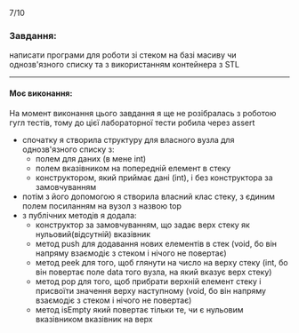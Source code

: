 7/10
### Завдання:
написати програми для роботи зі стеком на базі масиву чи однозв'язного списку  та з використанням контейнера <stack>  з STL

---

#### Моє виконання:

На момент виконання цього завдання я ще не розібралась з роботою гугл тестів, тому до цієї лабораторної тести робила через assert

- спочатку я створила структуру для власного вузла для однозв'язного списку з:
  - полем для даних (в мене int)
  - полем вказівником на попередній елемент в стеку
  - конструктором, який приймає дані (int), і без конструктора за замовчуванням
- потім з його допомогою я створила власний клас стеку, з єдиним полем посиланням на вузол з назвою top
- з публічних методів я додала:
  - конструктор за замовчуванням, що задає верх стеку як нульовий(відсутній) вказівник
  - метод push для додавання нових елементів в стек (void, бо він напряму взаємодіє з стеком і нічого не повертає)
  - метод peek для того, щоб глянути на число на верху стеку (int, бо він повертає поле data того вузла, на який вказує верх стеку)
  - метод pop для того, щоб прибрати верхній елемент стеку і присвоїти значення верху наступному (void, бо він напряму взаємодіє з стеком і нічого не повертає)
  - метод isEmpty який повертає тільки те, чи є нульовим вказівником вказівник на верх
